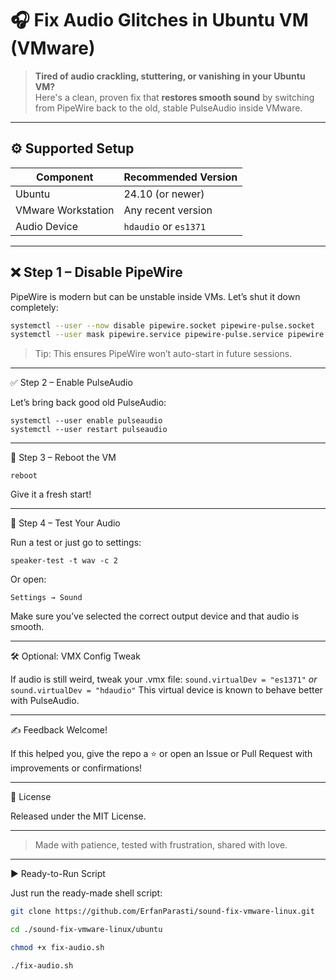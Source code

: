 # 🎧 Fix Audio Glitches in Ubuntu VM (VMware)

> **Tired of audio crackling, stuttering, or vanishing in your Ubuntu VM?**  
> Here's a clean, proven fix that **restores smooth sound** by switching from PipeWire back to the old, stable PulseAudio inside VMware.

---

## ⚙️ Supported Setup

| Component           | Recommended Version |
|--------------------|---------------------|
| Ubuntu             | 24.10 (or newer)    |
| VMware Workstation | Any recent version  |
| Audio Device       | `hdaudio` or `es1371` |

---

## ❌ Step 1 – Disable PipeWire

PipeWire is modern but can be unstable inside VMs. Let’s shut it down completely:

```bash
systemctl --user --now disable pipewire.socket pipewire-pulse.socket
systemctl --user mask pipewire.service pipewire-pulse.service pipewire.socket pipewire-pulse.socket
```
> Tip: This ensures PipeWire won’t auto-start in future sessions.




---

✅ Step 2 – Enable PulseAudio

Let’s bring back good old PulseAudio:
```
systemctl --user enable pulseaudio
systemctl --user restart pulseaudio
```

---

🔁 Step 3 – Reboot the VM
```
reboot
```
Give it a fresh start!


---

🎼 Step 4 – Test Your Audio

Run a test or just go to settings:
```
speaker-test -t wav -c 2
```
Or open:

`Settings → Sound`

Make sure you’ve selected the correct output device and that audio is smooth.


---

🛠️ Optional: VMX Config Tweak

If audio is still weird, tweak your .vmx file:
`sound.virtualDev = "es1371"`
_or_
`sound.virtualDev = "hdaudio"`
This virtual device is known to behave better with PulseAudio.


---

✍️ Feedback Welcome!

If this helped you, give the repo a ⭐ or open an Issue or Pull Request with improvements or confirmations!


---

📄 License

Released under the MIT License.


---

> Made with patience, tested with frustration, shared with love.




---

▶️ Ready-to-Run Script

Just run the ready-made shell script:
```bash
git clone https://github.com/ErfanParasti/sound-fix-vmware-linux.git

cd ./sound-fix-vmware-linux/ubuntu

chmod +x fix-audio.sh

./fix-audio.sh

```